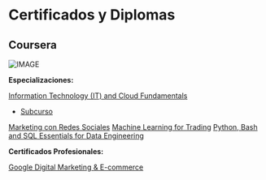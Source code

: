 # Certificados y Diplomas


## Coursera

![IMAGE](https://seekvectorlogo.com/wp-content/uploads/2022/02/coursera-vector-logo-2022.png)

**Especializaciones:** 

[Information Technology (IT) and Cloud Fundamentals](https://www.coursera.org/account/accomplishments/specialization/certificate/7Q4WDZRGHJ6Z)
 - [Subcurso](https://www.coursera.org/account/accomplishments/specialization/UQCAXD7BU23B)

[Marketing con Redes Sociales](https://www.coursera.org/account/accomplishments/specialization/SX66PCBSX92R)
[Machine Learning for Trading](https://www.coursera.org/account/accomplishments/specialization/4HUYSNLG3HZZ)
[Python, Bash and SQL Essentials for Data Engineering](https://www.coursera.org/account/accomplishments/specialization/UQCAXD7BU23B)

**Certificados Profesionales:**

[Google Digital Marketing & E-commerce](https://www.coursera.org/account/accomplishments/professional-cert/T3BXQL63WULG)
